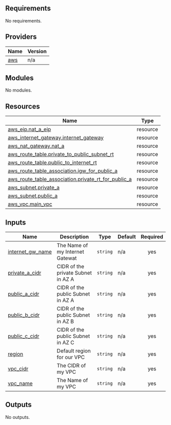 <!-- BEGIN_TF_DOCS -->
## Requirements

No requirements.

## Providers

| Name | Version |
|------|---------|
| <a name="provider_aws"></a> [aws](#provider\_aws) | n/a |

## Modules

No modules.

## Resources

| Name | Type |
|------|------|
| [aws_eip.nat_a_eip](https://registry.terraform.io/providers/hashicorp/aws/latest/docs/resources/eip) | resource |
| [aws_internet_gateway.internet_gateway](https://registry.terraform.io/providers/hashicorp/aws/latest/docs/resources/internet_gateway) | resource |
| [aws_nat_gateway.nat_a](https://registry.terraform.io/providers/hashicorp/aws/latest/docs/resources/nat_gateway) | resource |
| [aws_route_table.private_to_public_subnet_rt](https://registry.terraform.io/providers/hashicorp/aws/latest/docs/resources/route_table) | resource |
| [aws_route_table.public_to_internet_rt](https://registry.terraform.io/providers/hashicorp/aws/latest/docs/resources/route_table) | resource |
| [aws_route_table_association.igw_for_public_a](https://registry.terraform.io/providers/hashicorp/aws/latest/docs/resources/route_table_association) | resource |
| [aws_route_table_association.private_rt_for_public_a](https://registry.terraform.io/providers/hashicorp/aws/latest/docs/resources/route_table_association) | resource |
| [aws_subnet.private_a](https://registry.terraform.io/providers/hashicorp/aws/latest/docs/resources/subnet) | resource |
| [aws_subnet.public_a](https://registry.terraform.io/providers/hashicorp/aws/latest/docs/resources/subnet) | resource |
| [aws_vpc.main_vpc](https://registry.terraform.io/providers/hashicorp/aws/latest/docs/resources/vpc) | resource |

## Inputs

| Name | Description | Type | Default | Required |
|------|-------------|------|---------|:--------:|
| <a name="input_internet_gw_name"></a> [internet\_gw\_name](#input\_internet\_gw\_name) | The Name of my Internet Gatewat | `string` | n/a | yes |
| <a name="input_private_a_cidr"></a> [private\_a\_cidr](#input\_private\_a\_cidr) | CIDR of the private Subnet in AZ A | `string` | n/a | yes |
| <a name="input_public_a_cidr"></a> [public\_a\_cidr](#input\_public\_a\_cidr) | CIDR of the public Subnet in AZ A | `string` | n/a | yes |
| <a name="input_public_b_cidr"></a> [public\_b\_cidr](#input\_public\_b\_cidr) | CIDR of the public Subnet in AZ B | `string` | n/a | yes |
| <a name="input_public_c_cidr"></a> [public\_c\_cidr](#input\_public\_c\_cidr) | CIDR of the public Subnet in AZ C | `string` | n/a | yes |
| <a name="input_region"></a> [region](#input\_region) | Default region for our VPC | `string` | n/a | yes |
| <a name="input_vpc_cidr"></a> [vpc\_cidr](#input\_vpc\_cidr) | The CIDR of my VPC | `string` | n/a | yes |
| <a name="input_vpc_name"></a> [vpc\_name](#input\_vpc\_name) | The Name of my VPC | `string` | n/a | yes |

## Outputs

No outputs.
<!-- END_TF_DOCS -->